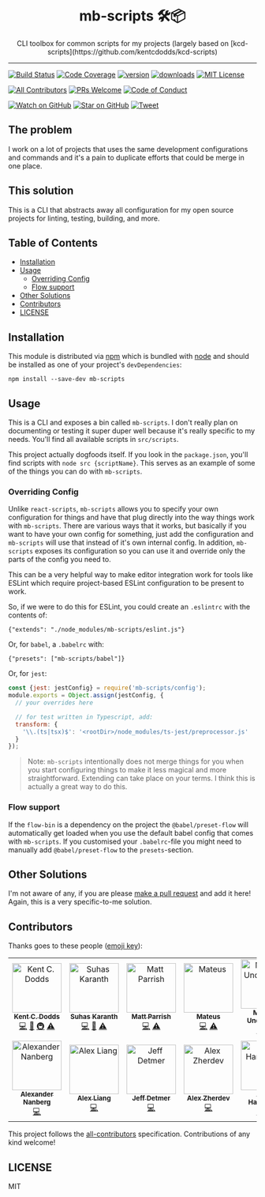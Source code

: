 <div align="center">
<h1>mb-scripts 🛠📦</h1>

<p>CLI toolbox for common scripts for my projects (largely based on [kcd-scripts](https://github.com/kentcdodds/kcd-scripts)</p>
</div>

<hr />

[![Build Status][build-badge]][build]
[![Code Coverage][coverage-badge]][coverage]
[![version][version-badge]][package]
[![downloads][downloads-badge]][npmcharts]
[![MIT License][license-badge]][license]

[![All Contributors](https://img.shields.io/badge/all_contributors-13-orange.svg?style=flat-square)](#contributors)
[![PRs Welcome][prs-badge]][prs]
[![Code of Conduct][coc-badge]][coc]

[![Watch on GitHub][github-watch-badge]][github-watch]
[![Star on GitHub][github-star-badge]][github-star]
[![Tweet][twitter-badge]][twitter]

## The problem

I work on a lot of projects that uses the same development configurations and commands and it's a pain to duplicate efforts that could be merge in one place.

## This solution

This is a CLI that abstracts away all configuration for my open source projects
for linting, testing, building, and more.

## Table of Contents

<!-- START doctoc generated TOC please keep comment here to allow auto update -->
<!-- DON'T EDIT THIS SECTION, INSTEAD RE-RUN doctoc TO UPDATE -->

- [Installation](#installation)
- [Usage](#usage)
  - [Overriding Config](#overriding-config)
  - [Flow support](#flow-support)
- [Other Solutions](#other-solutions)
- [Contributors](#contributors)
- [LICENSE](#license)

<!-- END doctoc generated TOC please keep comment here to allow auto update -->

## Installation

This module is distributed via [npm][npm] which is bundled with [node][node] and
should be installed as one of your project's `devDependencies`:

```
npm install --save-dev mb-scripts
```

## Usage

This is a CLI and exposes a bin called `mb-scripts`. I don't really plan on
documenting or testing it super duper well because it's really specific to my
needs. You'll find all available scripts in `src/scripts`.

This project actually dogfoods itself. If you look in the `package.json`, you'll
find scripts with `node src {scriptName}`. This serves as an example of some
of the things you can do with `mb-scripts`.

### Overriding Config

Unlike `react-scripts`, `mb-scripts` allows you to specify your own
configuration for things and have that plug directly into the way things work
with `mb-scripts`. There are various ways that it works, but basically if you
want to have your own config for something, just add the configuration and
`mb-scripts` will use that instead of it's own internal config. In addition,
`mb-scripts` exposes its configuration so you can use it and override only
the parts of the config you need to.

This can be a very helpful way to make editor integration work for tools like
ESLint which require project-based ESLint configuration to be present to work.

So, if we were to do this for ESLint, you could create an `.eslintrc` with the
contents of:

```
{"extends": "./node_modules/mb-scripts/eslint.js"}
```

Or, for `babel`, a `.babelrc` with:

```
{"presets": ["mb-scripts/babel"]}
```

Or, for `jest`:

```javascript
const {jest: jestConfig} = require('mb-scripts/config');
module.exports = Object.assign(jestConfig, {
  // your overrides here

  // for test written in Typescript, add:
  transform: {
    '\\.(ts|tsx)$': '<rootDir>/node_modules/ts-jest/preprocessor.js'
  }
});
```

> Note: `mb-scripts` intentionally does not merge things for you when you start
> configuring things to make it less magical and more straightforward. Extending
> can take place on your terms. I think this is actually a great way to do this.

### Flow support

If the `flow-bin` is a dependency on the project the `@babel/preset-flow` will automatically get loaded when you use the default babel config that comes with `mb-scripts`. If you customised your `.babelrc`-file you might need to manually add `@babel/preset-flow` to the `presets`-section.

## Other Solutions

I'm not aware of any, if you are please [make a pull request][prs] and add it
here! Again, this is a very specific-to-me solution.

## Contributors

Thanks goes to these people ([emoji key][emojis]):

<!-- ALL-CONTRIBUTORS-LIST:START - Do not remove or modify this section -->
<!-- prettier-ignore -->
<table><tr><td align="center"><a href="https://kentcdodds.com"><img src="https://avatars.githubusercontent.com/u/1500684?v=3" width="100px;" alt="Kent C. Dodds"/><br /><sub><b>Kent C. Dodds</b></sub></a><br /><a href="https://github.com/Berkmann18/mb-scripts/commits?author=kentcdodds" title="Code">💻</a> <a href="https://github.com/Berkmann18/mb-scripts/commits?author=kentcdodds" title="Documentation">📖</a> <a href="#infra-kentcdodds" title="Infrastructure (Hosting, Build-Tools, etc)">🚇</a> <a href="https://github.com/Berkmann18/mb-scripts/commits?author=kentcdodds" title="Tests">⚠️</a></td><td align="center"><a href="https://github.com/sudo-suhas"><img src="https://avatars2.githubusercontent.com/u/22251956?v=4" width="100px;" alt="Suhas Karanth"/><br /><sub><b>Suhas Karanth</b></sub></a><br /><a href="https://github.com/Berkmann18/mb-scripts/commits?author=sudo-suhas" title="Code">💻</a> <a href="https://github.com/Berkmann18/mb-scripts/issues?q=author%3Asudo-suhas" title="Bug reports">🐛</a> <a href="https://github.com/Berkmann18/mb-scripts/commits?author=sudo-suhas" title="Tests">⚠️</a></td><td align="center"><a href="https://github.com/pbomb"><img src="https://avatars0.githubusercontent.com/u/1402095?v=4" width="100px;" alt="Matt Parrish"/><br /><sub><b>Matt Parrish</b></sub></a><br /><a href="https://github.com/Berkmann18/mb-scripts/commits?author=pbomb" title="Code">💻</a> <a href="https://github.com/Berkmann18/mb-scripts/commits?author=pbomb" title="Tests">⚠️</a></td><td align="center"><a href="https://github.com/mateuscb"><img src="https://avatars3.githubusercontent.com/u/1319157?v=4" width="100px;" alt="Mateus"/><br /><sub><b>Mateus</b></sub></a><br /><a href="https://github.com/Berkmann18/mb-scripts/commits?author=mateuscb" title="Code">💻</a> <a href="https://github.com/Berkmann18/mb-scripts/commits?author=mateuscb" title="Tests">⚠️</a></td><td align="center"><a href="http://macklin.underdown.me"><img src="https://avatars1.githubusercontent.com/u/2344137?v=4" width="100px;" alt="Macklin Underdown"/><br /><sub><b>Macklin Underdown</b></sub></a><br /><a href="https://github.com/Berkmann18/mb-scripts/commits?author=macklinu" title="Code">💻</a> <a href="https://github.com/Berkmann18/mb-scripts/commits?author=macklinu" title="Tests">⚠️</a></td><td align="center"><a href="https://github.com/stereobooster"><img src="https://avatars2.githubusercontent.com/u/179534?v=4" width="100px;" alt="stereobooster"/><br /><sub><b>stereobooster</b></sub></a><br /><a href="https://github.com/Berkmann18/mb-scripts/commits?author=stereobooster" title="Code">💻</a> <a href="https://github.com/Berkmann18/mb-scripts/commits?author=stereobooster" title="Tests">⚠️</a></td><td align="center"><a href="http://dsds.io"><img src="https://avatars0.githubusercontent.com/u/410792?v=4" width="100px;" alt="Dony Sukardi"/><br /><sub><b>Dony Sukardi</b></sub></a><br /><a href="https://github.com/Berkmann18/mb-scripts/issues?q=author%3Adonysukardi" title="Bug reports">🐛</a> <a href="https://github.com/Berkmann18/mb-scripts/commits?author=donysukardi" title="Code">💻</a></td></tr><tr><td align="center"><a href="https://alexandernanberg.com"><img src="https://avatars3.githubusercontent.com/u/8997319?v=4" width="100px;" alt="Alexander Nanberg"/><br /><sub><b>Alexander Nanberg</b></sub></a><br /><a href="https://github.com/Berkmann18/mb-scripts/commits?author=alexandernanberg" title="Code">💻</a></td><td align="center"><a href="https://github.com/fobbyal"><img src="https://avatars2.githubusercontent.com/u/7818365?v=4" width="100px;" alt="Alex Liang"/><br /><sub><b>Alex Liang</b></sub></a><br /><a href="https://github.com/Berkmann18/mb-scripts/commits?author=fobbyal" title="Code">💻</a></td><td align="center"><a href="http://www.jeffdetmer.com"><img src="https://avatars1.githubusercontent.com/u/649578?v=4" width="100px;" alt="Jeff Detmer"/><br /><sub><b>Jeff Detmer</b></sub></a><br /><a href="https://github.com/Berkmann18/mb-scripts/commits?author=shellthor" title="Code">💻</a></td><td align="center"><a href="https://twitter.com/endymion_r"><img src="https://avatars3.githubusercontent.com/u/93752?v=4" width="100px;" alt="Alex Zherdev"/><br /><sub><b>Alex Zherdev</b></sub></a><br /><a href="https://github.com/Berkmann18/mb-scripts/commits?author=alexzherdev" title="Code">💻</a></td><td align="center"><a href="https://github.com/adamdharrington"><img src="https://avatars0.githubusercontent.com/u/5477801?v=4" width="100px;" alt="Adam Harrington"/><br /><sub><b>Adam Harrington</b></sub></a><br /><a href="https://github.com/Berkmann18/mb-scripts/commits?author=adamdharrington" title="Code">💻</a> <a href="https://github.com/Berkmann18/mb-scripts/commits?author=adamdharrington" title="Tests">⚠️</a></td><td align="center"><a href="http://maxcubing.wordpress.com"><img src="https://avatars0.githubusercontent.com/u/8260834?v=4" width="100px;" alt="Maximilian Berkmann"/><br /><sub><b>Maximilian Berkmann</b></sub></a><br /><a href="https://github.com/Berkmann18/mb-scripts/commits?author=Berkmann18" title="Code">💻</a> <a href="#maintenance-Berkmann18" title="Maintenance">🚧</a> <a href="#ideas-Berkmann18" title="Ideas, Planning, & Feedback">🤔</a> <a href="https://github.com/Berkmann18/mb-scripts/commits?author=Berkmann18" title="Documentation">📖</a> <a href="https://github.com/Berkmann18/mb-scripts/commits?author=Berkmann18" title="Tests">⚠️</a></td></tr></table>

<!-- ALL-CONTRIBUTORS-LIST:END -->

This project follows the [all-contributors][all-contributors] specification.
Contributions of any kind welcome!

## LICENSE

MIT

[npm]: https://www.npmjs.com/
[node]: https://nodejs.org
[build-badge]: https://img.shields.io/travis/Berkmann18/mb-scripts.svg?style=flat-square
[build]: https://travis-ci.org/Berkmann18/mb-scripts
[coverage-badge]: https://img.shields.io/codecov/c/github/Berkmann18/mb-scripts.svg?style=flat-square
[coverage]: https://codecov.io/github/Berkmann18/mb-scripts
[version-badge]: https://img.shields.io/npm/v/mb-scripts.svg?style=flat-square
[package]: https://www.npmjs.com/package/mb-scripts
[downloads-badge]: https://img.shields.io/npm/dm/mb-scripts.svg?style=flat-square
[npmcharts]: http://npmcharts.com/compare/mb-scripts
[license-badge]: https://img.shields.io/npm/l/mb-scripts.svg?style=flat-square
[license]: https://github.com/Berkmann18/mb-scripts/blob/master/LICENSE
[prs-badge]: https://img.shields.io/badge/PRs-welcome-brightgreen.svg?style=flat-square
[prs]: http://makeapullrequest.com
[donate-badge]: https://img.shields.io/badge/$-support-green.svg?style=flat-square
[coc-badge]: https://img.shields.io/badge/code%20of-conduct-ff69b4.svg?style=flat-square
[coc]: https://github.com/Berkmann18/mb-scripts/blob/master/other/CODE_OF_CONDUCT.md
[github-watch-badge]: https://img.shields.io/github/watchers/Berkmann18/mb-scripts.svg?style=social
[github-watch]: https://github.com/Berkmann18/mb-scripts/watchers
[github-star-badge]: https://img.shields.io/github/stars/Berkmann18/mb-scripts.svg?style=social
[github-star]: https://github.com/Berkmann18/mb-scripts/stargazers
[twitter]: https://twitter.com/intent/tweet?text=Check%20out%20mb-scripts!%20https://github.com/Berkmann18/mb-scripts%20%F0%9F%91%8D
[twitter-badge]: https://img.shields.io/twitter/url/https/github.com/Berkmann18/mb-scripts.svg?style=social
[emojis]: https://allcontributors.org/docs/en/emoji-key
[all-contributors]: https://github.com/all-contributors/all-contributors
